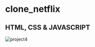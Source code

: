 # clone_netflix

## HTML, CSS & JAVASCRIPT

![project4](https://github.com/haml262/clone_netflix/assets/137370501/f7cc38a9-43dc-4c23-8136-e890f42d6ab4)
